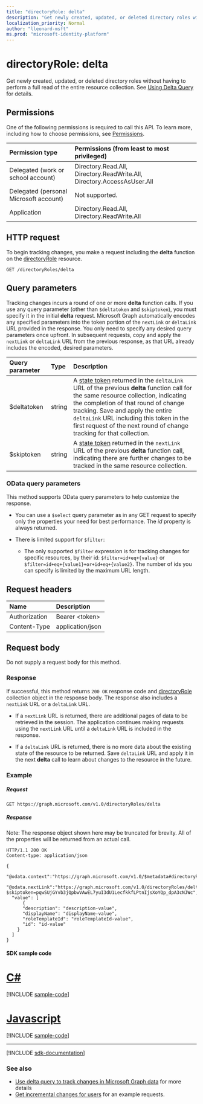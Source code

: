 ```yaml
---
title: "directoryRole: delta"
description: "Get newly created, updated, or deleted directory roles without having to perform a full read of the entire resource collection. See Using Delta Query for details."
localization_priority: Normal
author: "lleonard-msft"
ms.prod: "microsoft-identity-platform"
---
```


# directoryRole: delta

Get newly created, updated, or deleted directory roles without having to perform a full read of the entire resource collection. See [Using Delta Query](/graph/delta-query-overview) for details.

## Permissions

One of the following permissions is required to call this API. To learn more, including how to choose permissions, see [Permissions](/graph/permissions-reference).


|Permission type      | Permissions (from least to most privileged)              |
|:--------------------|:---------------------------------------------------------|
|Delegated (work or school account) | Directory.Read.All, Directory.ReadWrite.All, Directory.AccessAsUser.All    |
|Delegated (personal Microsoft account) | Not supported.    |
|Application | Directory.Read.All, Directory.ReadWrite.All |

## HTTP request

To begin tracking changes, you make a request including the **delta** function on the [directoryRole](../resources/directoryrole.md) resource.

<!-- { "blockType": "ignored" } -->
```http
GET /directoryRoles/delta
```

## Query parameters

Tracking changes incurs a round of one or more **delta** function calls. If you use any query parameter 
(other than `$deltatoken` and `$skiptoken`), you must specify 
it in the initial **delta** request. Microsoft Graph automatically encodes any specified parameters 
into the token portion of the `nextLink` or `deltaLink` URL provided in the response. 
You only need to specify any desired query parameters once upfront. 
In subsequent requests, copy and apply the `nextLink` or `deltaLink` URL from the previous response, as that URL already 
includes the encoded, desired parameters.

| Query parameter	   | Type	|Description|
|:---------------|:--------|:----------|
| $deltatoken | string | A [state token](/graph/delta-query-overview) returned in the `deltaLink` URL of the previous **delta** function call for the same resource collection, indicating the completion of that round of change tracking. Save and apply the entire `deltaLink` URL including this token in the first request of the next round of change tracking for that collection.|
| $skiptoken | string | A [state token](/graph/delta-query-overview) returned in the `nextLink` URL of the previous **delta** function call, indicating there are further changes to be tracked in the same resource collection. |

### OData query parameters

This method supports OData query parameters to help customize the response.

- You can use a `$select` query parameter as in any GET request to specify only the properties your need for best performance. The _id_ property is always returned.

- There is limited support for `$filter`:

  - The only supported `$filter` expression is for tracking changes for specific resources, by their id:  `$filter=id+eq+{value}` or `$filter=id+eq+{value1}+or+id+eq+{value2}`. The number of ids you can specify is limited by the maximum URL length.

## Request headers

| Name       | Description|
|:---------------|:----------|
| Authorization  | Bearer &lt;token&gt;|
| Content-Type  | application/json |

## Request body

Do not supply a request body for this method.

### Response

If successful, this method returns `200 OK` response code and [directoryRole](../resources/directoryrole.md) collection object in the response body. The response also includes a `nextLink` URL or a `deltaLink` URL.

- If a `nextLink` URL is returned, there are additional pages of data to be retrieved in the session. The application continues making requests using the `nextLink` URL until a `deltaLink` URL is included in the response.

- If a `deltaLink` URL is returned, there is no more data about the existing state of the resource to be returned. Save `deltaLink` URL and apply it in the next **delta** call to learn about changes to the resource in the future.

### Example

##### Request

<!-- {
  "blockType": "request",
  "name": "directoryRole_delta"
}-->

```http
GET https://graph.microsoft.com/v1.0/directoryRoles/delta
```

##### Response

Note: The response object shown here may be truncated for brevity. All of the properties will be returned from an actual call.
<!-- { 
  "blockType": "response",
  "truncated": true,
  "@odata.type": "microsoft.graph.directoryRole",
  "isCollection": true 
} --> 
```http
HTTP/1.1 200 OK
Content-type: application/json

{
  "@odata.context":"https://graph.microsoft.com/v1.0/$metadata#directoryRoles",
  "@odata.nextLink":"https://graph.microsoft.com/v1.0/directoryRoles/delta?$skiptoken=pqwSUjGYvb3jQpbwVAwEL7yuI3dU1LecfkkfLPtnIjsXoYQp_dpA3cNJWc",
  "value": [
      {
      "description": "description-value",
      "displayName": "displayName-value",
      "roleTemplateId": "roleTemplateId-value",
      "id": "id-value"
    }
  ]
}
```
#### SDK sample code
# [C#](#tab/cs)
[!INCLUDE [sample-code](../includes/directoryRole_delta-Cs-snippets.md)]

# [Javascript](#tab/javascript)
[!INCLUDE [sample-code](../includes/directoryRole_delta-Javascript-snippets.md)]

---

[!INCLUDE [sdk-documentation](../includes/snippets_sdk_documentation_link.md)]

### See also

- [Use delta query to track changes in Microsoft Graph data](/graph/delta-query-overview) for more details
- [Get incremental changes for users](/graph/delta-query-users) for an example requests.

<!-- uuid: 8fcb5dbc-d5aa-4681-8e31-b001d5168d79
2015-10-25 14:57:30 UTC -->
<!-- {
  "type": "#page.annotation",
  "description": "directoryRole: delta",
  "keywords": "",
  "section": "documentation",
  "tocPath": "",
  "suppressions": [
    "Error: /api-reference/v1.0/api/directoryrole-delta.md:\r\n      BookmarkMissing: '[#tab/cs](C#)'. Did you mean: #c (score: 5)",
    "Error: /api-reference/v1.0/api/directoryrole-delta.md:\r\n      BookmarkMissing: '[#tab/javascript](Javascript)'. Did you mean: #javascript (score: 4)"
  ]
}-->
